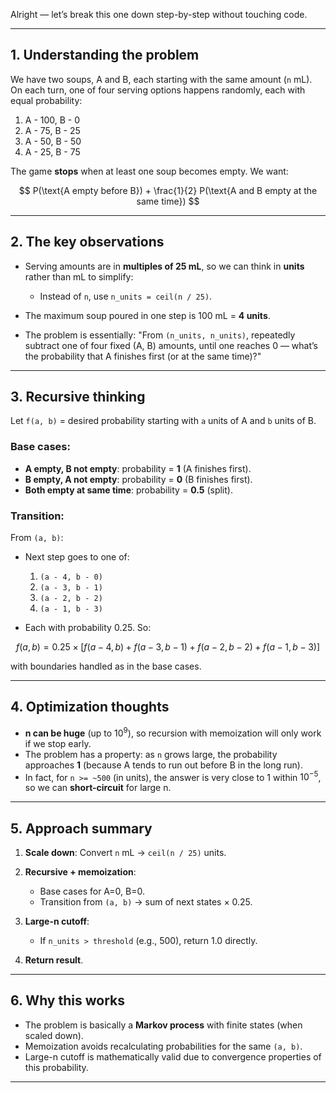 Alright — let’s break this one down step-by-step without touching code.

---

## **1. Understanding the problem**

We have two soups, A and B, each starting with the same amount (`n` mL).
On each turn, one of four serving options happens randomly, each with equal probability:

1. A - 100, B - 0
2. A - 75, B - 25
3. A - 50, B - 50
4. A - 25, B - 75

The game **stops** when at least one soup becomes empty.
We want:

$$
P(\text{A empty before B}) + \frac{1}{2} P(\text{A and B empty at the same time})
$$

---

## **2. The key observations**

* Serving amounts are in **multiples of 25 mL**, so we can think in **units** rather than mL to simplify:

  * Instead of `n`, use `n_units = ceil(n / 25)`.
* The maximum soup poured in one step is 100 mL = **4 units**.
* The problem is essentially:
  "From `(n_units, n_units)`, repeatedly subtract one of four fixed (A, B) amounts, until one reaches 0 — what’s the probability that A finishes first (or at the same time)?"

---

## **3. Recursive thinking**

Let `f(a, b)` = desired probability starting with `a` units of A and `b` units of B.

### Base cases:

* **A empty, B not empty**: probability = **1** (A finishes first).
* **B empty, A not empty**: probability = **0** (B finishes first).
* **Both empty at same time**: probability = **0.5** (split).

### Transition:

From `(a, b)`:

* Next step goes to one of:

  1. `(a - 4, b - 0)`
  2. `(a - 3, b - 1)`
  3. `(a - 2, b - 2)`
  4. `(a - 1, b - 3)`
* Each with probability 0.25.
  So:

$$
f(a, b) = 0.25 \times [ f(a-4, b) + f(a-3, b-1) + f(a-2, b-2) + f(a-1, b-3) ]
$$

with boundaries handled as in the base cases.

---

## **4. Optimization thoughts**

* **n can be huge** (up to $10^9$), so recursion with memoization will only work if we stop early.
* The problem has a property: as `n` grows large, the probability approaches **1** (because A tends to run out before B in the long run).
* In fact, for `n >= ~500` (in units), the answer is very close to 1 within $10^{-5}$, so we can **short-circuit** for large n.

---

## **5. Approach summary**

1. **Scale down**: Convert `n` mL → `ceil(n / 25)` units.
2. **Recursive + memoization**:

   * Base cases for A=0, B=0.
   * Transition from `(a, b)` → sum of next states × 0.25.
3. **Large-n cutoff**:

   * If `n_units > threshold` (e.g., 500), return 1.0 directly.
4. **Return result**.

---

## **6. Why this works**

* The problem is basically a **Markov process** with finite states (when scaled down).
* Memoization avoids recalculating probabilities for the same `(a, b)`.
* Large-n cutoff is mathematically valid due to convergence properties of this probability.

---
